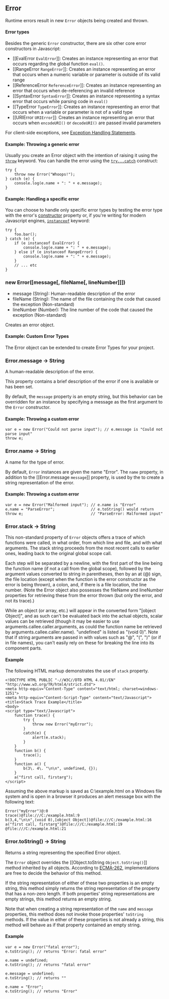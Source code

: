 ## Error


Runtime errors result in new `Error` objects being created and thrown.

#### Error types

Besides the generic `Error` constructor, there are six other core error constructors in Javascript:

* [[EvalError `EvalError`]]: Creates an instance representing an error that occurs regarding the global function `eval()`.
* [[RangeError `RangeError`]]: Creates an instance representing an error that occurs when a numeric variable or parameter is outside of its valid range
* [[ReferenceError `ReferenceError`]]: Creates an instance representing an error that occurs when de-referencing an invalid reference
* [[SyntaxError `SyntaxError`]]: Creates an instance representing a syntax error that occurs while parsing code in `eval()`
* [[TypeError `TypeError`]]: Creates an instance representing an error that occurs when a variable or parameter is not of a valid type
* [[URIError `URIError`]]: Creates an instance representing an error that occurs when `encodeURI()` or `decodeURI()` are passed invalid parameters

For client-side exceptions, see [Exception Handling Statements](https://developer.mozilla.org/en/Javascript/Guide/Statements#Exception_Handling_Statements).

        
#### Example: Throwing a generic error

Usually you create an Error object with the intention of raising it using the [`throw`](https://developer.mozilla.org/en/Javascript/Reference/Statements/throw "en/Javascript/Reference/Statements/throw") keyword. You can handle the error using the [`try...catch`](https://developer.mozilla.org/en/Javascript/Reference/Statements/try...catch "en/Javascript/Reference/Statements/try...catch") construct:
    
	try {
		throw new Error("Whoops!");
	} catch (e) {
		console.log(e.name + ": " + e.message);
	}
            
#### Example: Handling a specific error

You can choose to handle only specific error types by testing the error type with the error's [constructor](https://developer.mozilla.org/en/Javascript/Reference/Global_Objects/Object/constructor "en/Javascript/Reference/Global_Objects/Object/constructor") property or, if you're writing for modern Javascript engines, [`instanceof`](https://developer.mozilla.org/en/Javascript/Reference/Operators/instanceof "en/Javascript/Reference/Operators/Special_Operators/instanceof_Operator") keyword:
    
	try {
		foo.bar();
	} catch (e) {
		if (e instanceof EvalError) {
	 		console.log(e.name + ": " + e.message);
		} else if (e instanceof RangeError) {
			console.log(e.name + ": " + e.message);
	  	}
		// ... etc
	}


### new Error([message[, fileName[, lineNumber]]])
- message (String): Human-readable description of the error
- fileName (String): The name of the file containing the code that caused the exception (Non-standard)
- lineNumber (Number): The line number of the code that caused the exception (Non-standard)

Creates an error object.

#### Example: Custom Error Types

The Error object can be extended to create Error Types for your project.

<script src='http://snippets.nodemanual.org/github.com/mattpardee/nodemanual.org-examples/js_doc/Error/error.1.js?linestart=3&lineend=0&showlines=false' defer='defer'></script>


### Error.message -> String
    
A human-readable description of the error.

This property contains a brief description of the error if one is available or has been set. 

By default, the `message` property is an empty string, but this behavior can be overridden for an instance by specifying a message as the first argument to the `Error` constructor.

#### Example: Throwing a custom error

	var e = new Error("Could not parse input"); // e.message is "Could not parse input"
	throw e;
    

### Error.name -> String
   
A name for the type of error.
    
By default, `Error` instances are given the name "Error". The `name` property, in addition to the [[Error.message `message`]] property, is used by the to create a string representation of the error.

#### Example: Throwing a custom error

	var e = new Error("Malformed input"); // e.name is "Error"
	e.name = "ParseError";                // e.toString() would return
	throw e;                              // "ParseError: Malformed input"


### Error.stack -> String

This non-standard property of `Error` objects offers a trace of which functions were called, in what order, from which line and file, and with what arguments. The stack string proceeds from the most recent calls to earlier ones, leading back to the original global scope call.

Each step will be separated by a newline, with the first part of the line being the function name (if not a call from the global scope), followed by the argument values converted to string in parentheses, then by an at (@) sign, the file location (except when the function is the error constructor as the error is being thrown), a colon, and, if there is a file location, the line number. (Note the Error object also possesses the fileName and lineNumber properties for retrieving these from the error thrown (but only the error, and not its trace).)

While an object (or array, etc.) will appear in the converted form "[object Object]", and as such can't be evaluated back into the actual objects, scalar values can be retrieved (though it may be easier to use arguments.callee.caller.arguments, as could the function name be retrieved by arguments.callee.caller.name). "undefined" is listed as "(void 0)". Note that if string arguments are passed in with values such as "@", "(", ")" (or if in file names), you can't easily rely on these for breaking the line into its component parts.

#### Example

The following HTML markup demonstrates the use of `stack` property.

	<!DOCTYPE HTML PUBLIC "-//W3C//DTD HTML 4.01//EN" "http://www.w3.org/TR/html4/strict.dtd">
	<meta http-equiv="Content-Type" content="text/html; charset=windows-1251">
	<meta http-equiv="Content-Script-Type" content="text/Javascript">
	<title>Stack Trace Example</title>
	<body>
    <script type="text/Javascript">
        function trace() {
            try {
                throw new Error("myError");
            }
            catch(e) {
                alert(e.stack);
            }
        }
        function b() {
            trace();
        }
        function a() {
            b(3\. 4\. "\n\n", undefined, {});
        }
        a("first call, firstarg");
    </script>
        
Assuming the above markup is saved as C:\example.html on a Windows file system and is open in a browser it produces an alert message box with the following text:

	Error("myError")@:0
	trace()@file:///C:/example.html:9
	b(3,4,"\n\n",(void 0),[object Object])@file:///C:/example.html:16
	a("first call, firstarg")@file:///C:/example.html:19
	@file:///C:/example.html:21



### Error.toString() -> String

Returns a string representing the specified Error object.
    

The `Error` object overrides the [[Object.toString `Object.toString()`]] method inherited by all objects. According to [ECMA-262](https://developer.mozilla.org/en/ECMAScript), implementations are free to decide the behavior of this method.

If the string representation of either of these two properties is an empty string, this method simply returns the string representation of the property that has a non-zero length. If both properties' string representations are empty strings, this method returns an empty string.

Note that when creating a string representation of the `name` and `message` properties, this method does not invoke those properties' `toString` methods. If the value in either of these properties is not already a string, this method will behave as if that property contained an empty string.

#### Example

	var e = new Error("fatal error");
	e.toString(); // returns "Error: fatal error"

	e.name = undefined;
	e.toString(); // returns "fatal error"

	e.message = undefined;
	e.toString(); // returns ""

	e.name = "Error";
	e.toString(); // returns "Error"

